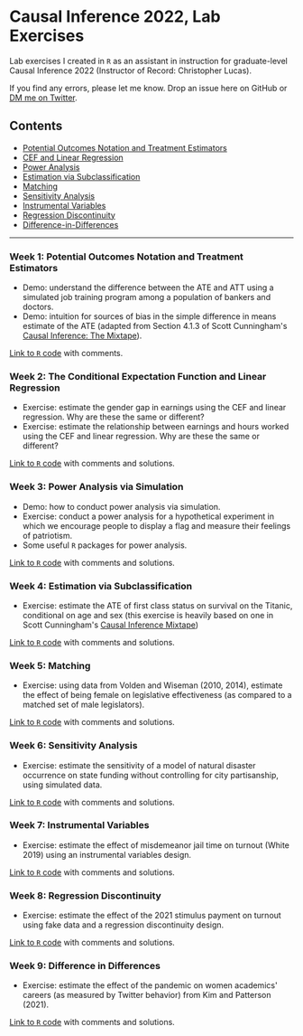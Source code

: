 # Causal Inference 2022, Lab Exercises

Lab exercises I created in `R` as an assistant in instruction for graduate-level Causal Inference 2022 (Instructor of Record: Christopher Lucas).

If you find any errors, please let me know. Drop an issue here on GitHub or [DM me on Twitter](twitter.com/benjaminsnoble).

## Contents
- [Potential Outcomes Notation and Treatment Estimators](#week-1-potential-outcomes-notation-and-treatment-estimators)
- [CEF and Linear Regression](#week-2-the-conditional-expectation-function-and-linear-regression)
- [Power Analysis](#week-3-power-analysis-via-simulation)
- [Estimation via Subclassification](week-4-estimation-via-subclassification)
- [Matching](#week-5-matching)
- [Sensitivity Analysis](#week-6-sensitivity-analysis)
- [Instrumental Variables](#week-7-instrumental-variables)
- [Regression Discontinuity](week-8-regression-discontinuity)
- [Difference-in-Differences](week-9-difference-in-differences)

---

### Week 1: Potential Outcomes Notation and Treatment Estimators

- Demo: understand the difference between the ATE and ATT using a simulated job training program among a population of bankers and doctors.
- Demo: intuition for sources of bias in the simple difference in means estimate of the ATE (adapted from Section 4.1.3 of Scott Cunningham's [Causal Inference: The Mixtape](https://mixtape.scunning.com/potential-outcomes.html#simple-difference-in-means-decomposition)).

[Link to `R` code](/Lab1/lab1_att_po.R) with comments.

### Week 2: The Conditional Expectation Function and Linear Regression

- Exercise: estimate the gender gap in earnings using the CEF and linear regression. Why are these the same or different?
- Exercise: estimate the relationship between earnings and hours worked using the CEF and linear regression. Why are these the same or different?

[Link to `R` code](/Lab2/lab2_cef_regression.R) with comments and solutions.

### Week 3: Power Analysis via Simulation

- Demo: how to conduct power analysis via simulation.
- Exercise: conduct a power analysis for a hypothetical experiment in which we encourage people to display a flag and measure their feelings of patriotism. 
- Some useful `R` packages for power analysis.

[Link to `R` code](/Lab3/lab3_power.R) with comments and solutions.

### Week 4: Estimation via Subclassification

- Exercise: estimate the ATE of first class status on survival on the Titanic, conditional on age and sex (this exercise is heavily based on one in Scott Cunningham's [Causal Inference Mixtape](https://mixtape.scunning.com/matching-and-subclassification.html#subclassification-exercise-titanic-mathrmdata-set))

[Link to `R` code](/Lab4/lab4_sublcass.R) with comments and solutions.

### Week 5: Matching

- Exercise: using data from Volden and Wiseman (2010, 2014), estimate the effect of being female on legislative effectiveness (as compared to a matched set of male legislators). 

[Link to `R` code](/Lab5/lab5_matching.R) with comments and solutions.

### Week 6: Sensitivity Analysis

- Exercise: estimate the sensitivity of a model of natural disaster occurrence on state funding without controlling for city partisanship, using simulated data.

[Link to `R` code](/Lab6/lab6_sensitivity.R) with comments and solutions.

### Week 7: Instrumental Variables

- Exercise: estimate the effect of misdemeanor jail time on turnout (White 2019) using an instrumental variables design.

[Link to `R` code](/Lab7/lab7_iv.R) with comments and solutions.


### Week 8: Regression Discontinuity

- Exercise: estimate the effect of the 2021 stimulus payment on turnout using fake data and a regression discontinuity design.

[Link to `R` code](/Lab8/lab8_rdd.R) with comments and solutions.


### Week 9: Difference in Differences

- Exercise: estimate the effect of the pandemic on women academics' careers (as measured by Twitter behavior) from Kim and Patterson (2021).

[Link to `R` code](/Lab9/lab9_did.R) with comments and solutions.



